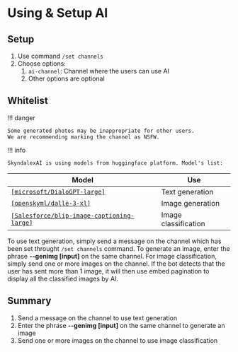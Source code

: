 # Using & Setup AI
## Setup

1. Use command `/set channels`
2. Choose options:
    1.  `ai-channel`: Channel where the users can use AI
    2.  Other options are optional

## Whitelist

!!! danger

    Some generated photos may be inappropriate for other users.
    We are recommending marking the channel as NSFW.

!!! info

    SkyndalexAI is using models from huggingface platform. Model's list:
| Model                                                                                                                                    | Use                  |
|------------------------------------------------------------------------------------------------------------------------------------------|----------------------|
| [`[microsoft/DialoGPT-large]`](https://api-inference.huggingface.co/models/microsoft/DialoGPT-large)                                     | Text generation      |
| [`[openskyml/dalle-3-xl]`](https://api-inference.huggingface.co/models/openskyml/dalle-3-xl)                                             | Image generation     |
| [`[Salesforce/blip-image-captioning-large]`](https://api-inference.huggingface.co/models/Salesforce/blip-image-captioning-large")        | Image classification |


To use text generation, simply send a message on the channel which has been set throught `/set channels` command. 
To generate an image, enter the phrase **--genimg [input]** on the same channel. 
For image classification, simply send one or more images on the channel.
If the bot detects that the user has sent more than 1 image, it will then use embed pagination to display all the classified images by AI.

## Summary

1. Send a message on the channel to use text generation
2. Enter the phrase **--genimg [input]** on the same channel to generate an image
3. Send one or more images on the channel to use image classification